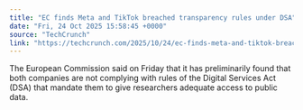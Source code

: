 ```yaml
---
title: "EC finds Meta and TikTok breached transparency rules under DSA"
date: "Fri, 24 Oct 2025 15:58:45 +0000"
source: "TechCrunch"
link: "https://techcrunch.com/2025/10/24/ec-finds-meta-and-tiktok-breached-transparency-rules-under-dsa/"
---
```


The European Commission said on Friday that it has preliminarily found that both companies are not complying with rules of the Digital Services Act (DSA) that mandate them to give researchers adequate access to public data.
